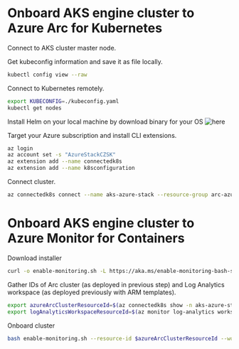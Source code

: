 # Onboard AKS engine cluster to Azure Arc for Kubernetes

Connect to AKS cluster master node.

Get kubeconfig information and save it as file locally.

```bash
kubectl config view --raw
```

Connect to Kubernetes remotely.

```bash
export KUBECONFIG=./kubeconfig.yaml
kubectl get nodes
```

Install Helm on your local machine by download binary for your OS ![here](https://github.com/helm/helm/releases)

Target your Azure subscription and install CLI extensions.

```bash
az login 
az account set -s "AzureStackCZSK"
az extension add --name connectedk8s
az extension add --name k8sconfiguration
```

Connect cluster.

```bash
az connectedk8s connect --name aks-azure-stack --resource-group arc-azurestack-rg
```

# Onboard AKS engine cluster to Azure Monitor for Containers

Download installer

```bash
curl -o enable-monitoring.sh -L https://aka.ms/enable-monitoring-bash-script
```

Gather IDs of Arc cluster (as deployed in previous step) and Log Analytics workspace (as deployed previously with ARM templates).

```bash
export azureArcClusterResourceId=$(az connectedk8s show -n aks-azure-stack -g arc-azurestack-rg --query id -o tsv)
export logAnalyticsWorkspaceResourceId=$(az monitor log-analytics workspace show -n workspaceazurestackczsk -g monitoring-rg --query id -o tsv)
```

Onboard cluster

```bash
bash enable-monitoring.sh --resource-id $azureArcClusterResourceId --workspace-id $logAnalyticsWorkspaceResourceId
```



